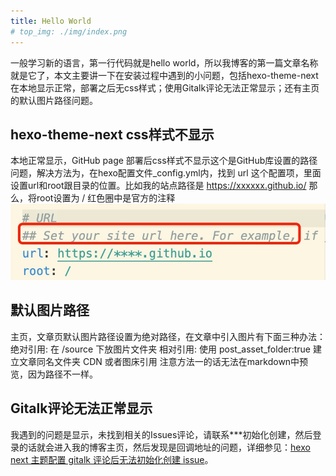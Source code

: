 ```yaml
---
title: Hello World
# top_img: ./img/index.png
---
```

一般学习新的语言，第一行代码就是hello world，所以我博客的第一篇文章名称就是它了，本文主要讲一下在安装过程中遇到的小问题，包括hexo-theme-next在本地显示正常，部署之后无css样式；使用Gitalk评论无法正常显示；还有主页的默认图片路径问题。

## hexo-theme-next css样式不显示
本地正常显示，GitHub page 部署后css样式不显示这个是GitHub库设置的路径问题，解决方法为，在hexo配置文件_config.yml内，找到 url 这个配置项，里面设置url和root跟目录的位置。比如我的站点路径是 https://xxxxxx.github.io/ 那么，将root设置为 / 红色圈中是官方的注释
![hexo-theme-next css样式不显示](/img/2021/hexo-theme-next_css样式不显示.png)

## 默认图片路径
主页，文章页默认图片路径设置为绝对路径，在文章中引入图片有下面三种办法：
    绝对引用: 在 /source 下放图片文件夹
    相对引用: 使用 post_asset_folder:true 建立文章同名文件夹
    CDN 或者图床引用
注意方法一的话无法在markdown中预览，因为路径不一样。

## Gitalk评论无法正常显示
我遇到的问题是显示，未找到相关的Issues评论，请联系***初始化创建，然后登录的话就会进入我的博客主页，然后发现是回调地址的问题，详细参见：[hexo next 主题配置 gitalk 评论后无法初始化创建 issue](https://github.com/gitalk/gitalk/issues/115)。
